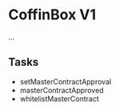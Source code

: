 # CoffinBox V1

...

## Tasks

- setMasterContractApproval
- masterContractApproved
- whitelistMasterContract
